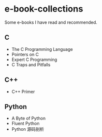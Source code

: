 # e-book-collections

Some e-books I have read and recommended.

## C

- The C Programming Language
- Pointers on C
- Expert C Programming
- C Traps and Pitfalls

## C++

- C++ Primer

## Python

- A Byte of Python
- Fluent Python
- Python 源码剖析

